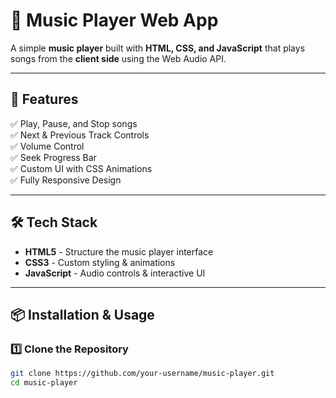 # 🎵 Music Player Web App  

A simple **music player** built with **HTML, CSS, and JavaScript** that plays songs from the **client side** using the Web Audio API.  

---

## 📌 Features  

✅ Play, Pause, and Stop songs  
✅ Next & Previous Track Controls  
✅ Volume Control  
✅ Seek Progress Bar  
✅ Custom UI with CSS Animations  
✅ Fully Responsive Design  

---

## 🛠️ Tech Stack  

- **HTML5** - Structure the music player interface  
- **CSS3** - Custom styling & animations  
- **JavaScript** - Audio controls & interactive UI  

---

## 📦 Installation & Usage  

### 1️⃣ Clone the Repository  

```sh
git clone https://github.com/your-username/music-player.git
cd music-player
